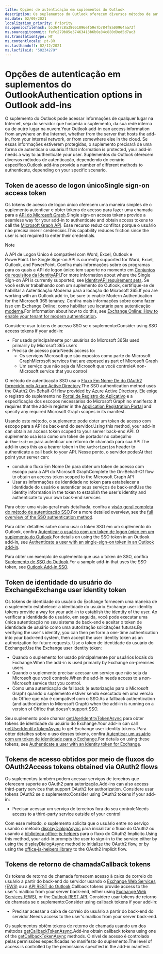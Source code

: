 ```yaml
---
title: Opções de autenticação em suplementos do Outlook
description: Os suplementos do Outlook oferecem diversos métodos de autenticação, dependendo do cenário específico.
ms.date: 02/09/2021
localization_priority: Priority
ms.openlocfilehash: b53647c8a38051096ef59e7b784f8a00964aa73f
ms.sourcegitcommit: fefc279b85e37463413b6b0e84c880d9ed5d7ac3
ms.translationtype: HT
ms.contentlocale: pt-BR
ms.lasthandoff: 02/12/2021
ms.locfileid: "50234279"
---
```

# <a name="authentication-options-in-outlook-add-ins"></a><span data-ttu-id="0c1b1-103">Opções de autenticação em suplementos do Outlook</span><span class="sxs-lookup"><span data-stu-id="0c1b1-103">Authentication options in Outlook add-ins</span></span>

<span data-ttu-id="0c1b1-104">O suplemento do Outlook pode acessar informações de qualquer lugar na Internet, seja do servidor que hospeda o suplemento, da sua rede interna ou de outro lugar na nuvem.</span><span class="sxs-lookup"><span data-stu-id="0c1b1-104">Your Outlook add-in can access information from anywhere on the Internet, whether from the server that hosts the add-in, from your internal network, or from somewhere else in the cloud.</span></span> <span data-ttu-id="0c1b1-105">Se essas informações estiverem protegidas, o suplemento precisará de uma forma de autenticar o usuário.</span><span class="sxs-lookup"><span data-stu-id="0c1b1-105">If that information is protected, your add-in needs a way to authenticate your user.</span></span> <span data-ttu-id="0c1b1-106">Suplementos do Outlook oferecem diversos métodos de autenticação, dependendo do cenário específico.</span><span class="sxs-lookup"><span data-stu-id="0c1b1-106">Outlook add-ins provide a number of different methods to authenticate, depending on your specific scenario.</span></span>

## <a name="single-sign-on-access-token"></a><span data-ttu-id="0c1b1-107">Token de acesso de logon único</span><span class="sxs-lookup"><span data-stu-id="0c1b1-107">Single sign-on access token</span></span>

<span data-ttu-id="0c1b1-108">Os tokens de acesso de logon único oferecem uma maneira simples de o suplemento autenticar e obter tokens de acesso para fazer uma chamada para a [API do Microsoft Graph](/graph/overview).</span><span class="sxs-lookup"><span data-stu-id="0c1b1-108">Single sign-on access tokens provide a seamless way for your add-in to authenticate and obtain access tokens to call the [Microsoft Graph API](/graph/overview).</span></span> <span data-ttu-id="0c1b1-109">Esse recurso reduz conflitos porque o usuário não precisa inserir credenciais.</span><span class="sxs-lookup"><span data-stu-id="0c1b1-109">This capability reduces friction since the user is not required to enter their credentials.</span></span>

> [!NOTE]
> <span data-ttu-id="0c1b1-110">A API de Logon Único é compatível com Word, Excel, Outlook e PowerPoint.</span><span class="sxs-lookup"><span data-stu-id="0c1b1-110">The Single Sign-on API is currently supported for Word, Excel, Outlook, and PowerPoint.</span></span> <span data-ttu-id="0c1b1-111">Confira mais informações sobre os programas para os quais a API de logon único tem suporte no momento em [Conjuntos de requisitos da IdentityAPI](../reference/requirement-sets/identity-api-requirement-sets.md).</span><span class="sxs-lookup"><span data-stu-id="0c1b1-111">For more information about where the Single Sign-on API is currently supported, see [IdentityAPI requirement sets](../reference/requirement-sets/identity-api-requirement-sets.md).</span></span>
> <span data-ttu-id="0c1b1-112">Se você estiver trabalhando com um suplemento do Outlook, certifique-se de habilitar a Autenticação Moderna para a locação do Microsoft 365.</span><span class="sxs-lookup"><span data-stu-id="0c1b1-112">If you are working with an Outlook add-in, be sure to enable Modern Authentication for the Microsoft 365 tenancy.</span></span> <span data-ttu-id="0c1b1-113">Confira mais informações sobre como fazer isso em [Exchange Online: como habilitar seu locatário para autenticação moderna](https://social.technet.microsoft.com/wiki/contents/articles/32711.exchange-online-how-to-enable-your-tenant-for-modern-authentication.aspx).</span><span class="sxs-lookup"><span data-stu-id="0c1b1-113">For information about how to do this, see [Exchange Online: How to enable your tenant for modern authentication](https://social.technet.microsoft.com/wiki/contents/articles/32711.exchange-online-how-to-enable-your-tenant-for-modern-authentication.aspx).</span></span>

<span data-ttu-id="0c1b1-114">Considere usar tokens de acesso SSO se o suplemento:</span><span class="sxs-lookup"><span data-stu-id="0c1b1-114">Consider using SSO access tokens if your add-in:</span></span>

- <span data-ttu-id="0c1b1-115">For usado principalmente por usuários do Microsoft 365</span><span class="sxs-lookup"><span data-stu-id="0c1b1-115">Is used primarily by Microsoft 365 users</span></span>
- <span data-ttu-id="0c1b1-116">Precisa de acesso para:</span><span class="sxs-lookup"><span data-stu-id="0c1b1-116">Needs access to:</span></span>
  - <span data-ttu-id="0c1b1-117">Os serviços Microsoft que são expostos como parte do Microsoft Graph</span><span class="sxs-lookup"><span data-stu-id="0c1b1-117">Microsoft services that are exposed as part of Microsoft Graph</span></span>
  - <span data-ttu-id="0c1b1-118">Um serviço que não seja da Microsoft que você controle</span><span class="sxs-lookup"><span data-stu-id="0c1b1-118">A non-Microsoft service that you control</span></span>

<span data-ttu-id="0c1b1-119">O método de autenticação SSO usa o [Fluxo Em Nome De do OAuth2 fornecido pelo Azure Active Directory](/azure/active-directory/develop/active-directory-v2-protocols-oauth-on-behalf-of).</span><span class="sxs-lookup"><span data-stu-id="0c1b1-119">The SSO authentication method uses the [OAuth2 On-Behalf-Of flow provided by Azure Active Directory](/azure/active-directory/develop/active-directory-v2-protocols-oauth-on-behalf-of).</span></span> <span data-ttu-id="0c1b1-120">Ele exige o registro do suplemento no [Portal de Registro do Aplicativo](https://apps.dev.microsoft.com/) e a especificação dos escopos necessários do Microsoft Graph no manifesto.</span><span class="sxs-lookup"><span data-stu-id="0c1b1-120">It requires that the add-in register in the [Application Registration Portal](https://apps.dev.microsoft.com/) and specify any required Microsoft Graph scopes in its manifest.</span></span>

<span data-ttu-id="0c1b1-121">Usando este método, o suplemento pode obter um token de acesso com escopo para a API de back-end do servidor.</span><span class="sxs-lookup"><span data-stu-id="0c1b1-121">Using this method, your add-in can obtain an access token scoped to your server back-end API.</span></span> <span data-ttu-id="0c1b1-122">O suplemento usa isso como um token de portador no cabeçalho `Authorization` para autenticar um retorno de chamada para sua API.</span><span class="sxs-lookup"><span data-stu-id="0c1b1-122">The add-in uses this as a bearer token in the `Authorization` header to authenticate a call back to your API.</span></span> <span data-ttu-id="0c1b1-123">Nesse ponto, o servidor pode:</span><span class="sxs-lookup"><span data-stu-id="0c1b1-123">At that point your server can:</span></span>

- <span data-ttu-id="0c1b1-124">concluir o fluxo Em Nome De para obter um token de acesso com escopo para a API do Microsoft Graph</span><span class="sxs-lookup"><span data-stu-id="0c1b1-124">Complete the On-Behalf-Of flow to obtain an access token scoped to the Microsoft Graph API</span></span>
- <span data-ttu-id="0c1b1-125">Usar as informações de identidade no token para estabelecer a identidade do usuário e autenticar seus serviços de back-end</span><span class="sxs-lookup"><span data-stu-id="0c1b1-125">Use the identity information in the token to establish the user's identity and authenticate to your own back-end services</span></span>

<span data-ttu-id="0c1b1-126">Para obter uma visão geral mais detalhada, confira a [visão geral completa do método de autenticação SSO](../develop/sso-in-office-add-ins.md).</span><span class="sxs-lookup"><span data-stu-id="0c1b1-126">For a more detailed overview, see the [full overview of the SSO authentication method](../develop/sso-in-office-add-ins.md).</span></span>

<span data-ttu-id="0c1b1-127">Para obter detalhes sobre como usar o token SSO em um suplemento do Outlook, confira [Autenticar o usuário com um token de logon único em um suplemento do Outlook](authenticate-a-user-with-an-sso-token.md).</span><span class="sxs-lookup"><span data-stu-id="0c1b1-127">For details on using the SSO token in an Outlook add-in, see [Authenticate a user with an single-sign-on token in an Outlook add-in](authenticate-a-user-with-an-sso-token.md).</span></span>

<span data-ttu-id="0c1b1-128">Para obter um exemplo de suplemento que usa o token de SSO, confira [Suplemento de SSO do Outlook](https://github.com/OfficeDev/Outlook-Add-in-SSO).</span><span class="sxs-lookup"><span data-stu-id="0c1b1-128">For a sample add-in that uses the SSO token, see [Outlook Add-in SSO](https://github.com/OfficeDev/Outlook-Add-in-SSO).</span></span>

## <a name="exchange-user-identity-token"></a><span data-ttu-id="0c1b1-129">Token de identidade do usuário do Exchange</span><span class="sxs-lookup"><span data-stu-id="0c1b1-129">Exchange user identity token</span></span>

<span data-ttu-id="0c1b1-130">Os tokens de identidade do usuário do Exchange fornecem uma maneira de o suplemento estabelecer a identidade do usuário.</span><span class="sxs-lookup"><span data-stu-id="0c1b1-130">Exchange user identity tokens provide a way for your add-in to establish the identity of the user.</span></span> <span data-ttu-id="0c1b1-131">Ao verificar a identidade do usuário, em seguida, você pode executar uma única autenticação no seu sistema de back-end e aceitar o token de identidade de usuário como uma autorização solicitações futuras.</span><span class="sxs-lookup"><span data-stu-id="0c1b1-131">By verifying the user's identity, you can then perform a one-time authentication into your back-end system, then accept the user identity token as an authorization for future requests.</span></span> <span data-ttu-id="0c1b1-132">Use o token de identidade do usuário do Exchange:</span><span class="sxs-lookup"><span data-stu-id="0c1b1-132">Use the Exchange user identity token:</span></span>

- <span data-ttu-id="0c1b1-133">Quando o suplemento for usado principalmente por usuários locais do Exchange.</span><span class="sxs-lookup"><span data-stu-id="0c1b1-133">When the add-in is used primarily by Exchange on-premises users.</span></span>
- <span data-ttu-id="0c1b1-134">Quando o suplemento precisar acessar um serviço que não seja da Microsoft que você controle.</span><span class="sxs-lookup"><span data-stu-id="0c1b1-134">When the add-in needs access to a non-Microsoft service that you control.</span></span>
- <span data-ttu-id="0c1b1-135">Como uma autenticação de fallback (e autorização para o Microsoft Graph) quando o suplemento estiver sendo executado em uma versão do Office que não é compatível com o SSO.</span><span class="sxs-lookup"><span data-stu-id="0c1b1-135">As a fallback authentication (and authorization to Microsoft Graph) when the add-in is running on a version of Office that doesn't support SSO.</span></span>

<span data-ttu-id="0c1b1-136">Seu suplemento pode chamar [getUserIdentityTokenAsync](/javascript/api/outlook/office.mailbox#getuseridentitytokenasync-callback--usercontext-) para obter tokens de identidade do usuário do Exchange.</span><span class="sxs-lookup"><span data-stu-id="0c1b1-136">Your add-in can call [getUserIdentityTokenAsync](/javascript/api/outlook/office.mailbox#getuseridentitytokenasync-callback--usercontext-) to get Exchange user identity tokens.</span></span> <span data-ttu-id="0c1b1-137">Para obter detalhes sobre o uso desses tokens, confira [Autenticar um usuário com um token de identidade para o Exchange](authenticate-a-user-with-an-identity-token.md).</span><span class="sxs-lookup"><span data-stu-id="0c1b1-137">For details on using these tokens, see [Authenticate a user with an identity token for Exchange](authenticate-a-user-with-an-identity-token.md).</span></span>

## <a name="access-tokens-obtained-via-oauth2-flows"></a><span data-ttu-id="0c1b1-138">Tokens de acesso obtidos por meio de fluxos do OAuth2</span><span class="sxs-lookup"><span data-stu-id="0c1b1-138">Access tokens obtained via OAuth2 flows</span></span>

<span data-ttu-id="0c1b1-139">Os suplementos também podem acessar serviços de terceiros que oferecem suporte ao OAuth2 para autorização.</span><span class="sxs-lookup"><span data-stu-id="0c1b1-139">Add-ins can also access third-party services that support OAuth2 for authorization.</span></span> <span data-ttu-id="0c1b1-140">Considere usar tokens OAuth2 se o suplemento:</span><span class="sxs-lookup"><span data-stu-id="0c1b1-140">Consider using OAuth2 tokens if your add-in:</span></span>

- <span data-ttu-id="0c1b1-141">Precisar acessar um serviço de terceiros fora do seu controle</span><span class="sxs-lookup"><span data-stu-id="0c1b1-141">Needs access to a third-party service outside of your control</span></span>

<span data-ttu-id="0c1b1-142">Com esse método, o suplemento solicita que o usuário entre no serviço usando o método [displayDialogAsync](/javascript/api/office/office.ui#displaydialogasync-startaddress--options--callback-) para inicializar o fluxo do OAuth2 ou usando a [biblioteca office-js-helpers](https://github.com/OfficeDev/office-js-helpers) para o fluxo do OAuth2 Implícito.</span><span class="sxs-lookup"><span data-stu-id="0c1b1-142">Using this method, your add-in prompts the user to sign-in to the service either by using the [displayDialogAsync](/javascript/api/office/office.ui#displaydialogasync-startaddress--options--callback-) method to initialize the OAuth2 flow, or by using the [office-js-helpers library](https://github.com/OfficeDev/office-js-helpers) to the OAuth2 Implicit flow.</span></span>

## <a name="callback-tokens"></a><span data-ttu-id="0c1b1-143">Tokens de retorno de chamada</span><span class="sxs-lookup"><span data-stu-id="0c1b1-143">Callback tokens</span></span>

<span data-ttu-id="0c1b1-144">Os tokens de retorno de chamada fornecem acesso à caixa de correio do usuário a partir do back-end do servidor usando o [Exchange Web Services (EWS)](/exchange/client-developer/exchange-web-services/explore-the-ews-managed-api-ews-and-web-services-in-exchange) ou a [API REST do Outlook](/previous-versions/office/office-365-api/api/version-2.0/use-outlook-rest-api).</span><span class="sxs-lookup"><span data-stu-id="0c1b1-144">Callback tokens provide access to the user's mailbox from your server back-end, either using [Exchange Web Services (EWS)](/exchange/client-developer/exchange-web-services/explore-the-ews-managed-api-ews-and-web-services-in-exchange), or the [Outlook REST API](/previous-versions/office/office-365-api/api/version-2.0/use-outlook-rest-api).</span></span> <span data-ttu-id="0c1b1-145">Considere usar tokens de retorno de chamada se o suplemento:</span><span class="sxs-lookup"><span data-stu-id="0c1b1-145">Consider using callback tokens if your add-in:</span></span>

- <span data-ttu-id="0c1b1-146">Precisar acessar a caixa de correio do usuário a partir do back-end do servidor.</span><span class="sxs-lookup"><span data-stu-id="0c1b1-146">Needs access to the user's mailbox from your server back-end.</span></span>

<span data-ttu-id="0c1b1-147">Os suplementos obtêm tokens de retorno de chamada usando um dos métodos [getCallbackTokenAsync](../reference/objectmodel/preview-requirement-set/office.context.mailbox.md#methods).</span><span class="sxs-lookup"><span data-stu-id="0c1b1-147">Add-ins obtain callback tokens using one of the [getCallbackTokenAsync](../reference/objectmodel/preview-requirement-set/office.context.mailbox.md#methods) methods.</span></span> <span data-ttu-id="0c1b1-148">O nível de acesso é controlado pelas permissões especificadas no manifesto do suplemento.</span><span class="sxs-lookup"><span data-stu-id="0c1b1-148">The level of access is controlled by the permissions specified in the add-in manifest.</span></span>
